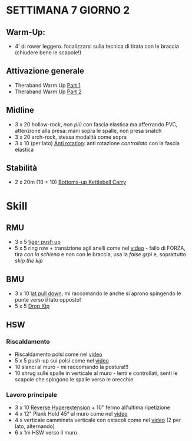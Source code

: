 # SETTIMANA 7 GIORNO 2

## Warm-Up:

 * 4' di rower leggero. focalizzarsi sulla tecnica di tirata con le braccia (chiudere bene le scapole!)

## Attivazione generale

 * Theraband Warm Up [Part 1](https://www.youtube.com/watch?v=O31MmhW72WE)
 * Theraband Warm Up [Part 2](https://www.youtube.com/watch?v=K_ZwQLyueVg)

## Midline

 * 3 x 20 hollow-rock, _non più_ con fascia elastica ma afferrando PVC, attenzione alla presa: mani sopra le spalle, non presa snatch
 * 3 x 20 arch-rock, stessa modalità come sopra
 * 3 x 10 (per lato) [Anti rotation](https://www.youtube.com/watch?v=x4oGIJ4SxdM): anti rotazione _controllato_ con la fascia elastica

## Stabilità

 * 2 x 20m (10 + 10) [Bottoms-up Kettlebell Carry](https://www.youtube.com/watch?v=UpBzi0HIdAI)

# Skill

## RMU

 * 3 x 5 [tiger push up](https://www.instagram.com/p/CDR0tvUpk-s/)
 * 5 x 5 ring row + transizione agli anelli come nel [video](https://www.youtube.com/watch?v=k-IlCvI15hc) - fallo di FORZA, tira _con la schiena_ e non con le braccia, usa la _false grpi_ e, soprattutto *skip the kip*

## BMU

 * 3 x 10 [lat pull down](https://www.instagram.com/p/BvElqQvg_63/); mi raccomando le anche si aprono spingendo le punte verso il lato opposto!
 * 5 x 5 [Drop Kip](https://www.youtube.com/watch?v=buoj77qCogo)

## HSW

### Riscaldamento

 * Riscaldamento polsi come nel [video](https://www.youtube.com/watch?v=mSZWSQSSEjE)
 * 5 x 5 push-up sui polsi come nel [video](https://www.youtube.com/watch?v=9WyrCNGN9V4)
 * 10 slanci al muro - mi raccomando la postura!!!
 * 10 shrug sulle spalle in verticale al muro - lenti e controllati, senti le scapole che spingono le spalle verso le orecchie

### Lavoro principale

 * 3 x 10 [Reverse Hyperextension](https://www.youtube.com/watch?v=3vmbvoT2m-U) + 10" fermo all'ultima ripetizione
 * 4 x 12" Plank Hold 45° al muro come nel [video](https://www.youtube.com/watch?v=j8Nq7t52D9E)
 * 4 x verticale camminata verticale con ostacoli come nel [video](https://www.instagram.com/p/CDzfDTMAI7_/) (2 per lato, alternando)
 * 6 x 1m HSW verso il muro

